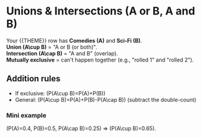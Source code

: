 # Unions & Intersections (A or B, A and B)

Your {{THEME}} row has **Comedies (A)** and **Sci-Fi (B)**.  
**Union \(A\cup B\)** = "A or B (or both)".  
**Intersection \(A\cap B\)** = "A and B" (overlap).  
**Mutually exclusive** = can't happen together (e.g., "rolled 1" and "rolled 2").

## Addition rules
- If exclusive: \(P(A\cup B)=P(A)+P(B)\)
- General: \(P(A\cup B)=P(A)+P(B)-P(A\cap B)\)  (subtract the double-count)

### Mini example
\(P(A)=0.4, P(B)=0.5, P(A\cap B)=0.25\) ⇒ \(P(A\cup B)=0.65\).
